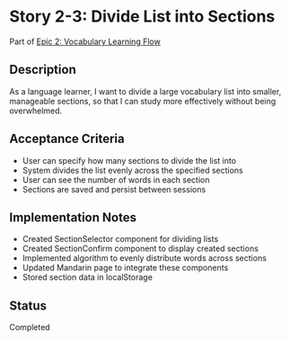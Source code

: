 # Story 2-3: Divide List into Sections

Part of [Epic 2: Vocabulary Learning Flow](../epic-2-vocabulary-learning-flow.md)

## Description

As a language learner, I want to divide a large vocabulary list into smaller, manageable sections, so that I can study more effectively without being overwhelmed.

## Acceptance Criteria

- User can specify how many sections to divide the list into
- System divides the list evenly across the specified sections
- User can see the number of words in each section
- Sections are saved and persist between sessions

## Implementation Notes

- Created SectionSelector component for dividing lists
- Created SectionConfirm component to display created sections
- Implemented algorithm to evenly distribute words across sections
- Updated Mandarin page to integrate these components
- Stored section data in localStorage

## Status

Completed
